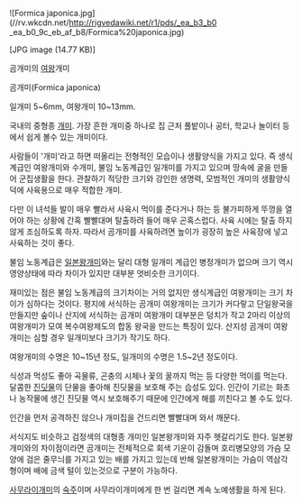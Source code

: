 ![Formica japonica.jpg](//rv.wkcdn.net/http://rigvedawiki.net/r1/pds/_ea_b3_b0
_ea_b0_9c_eb_af_b8/Formica%20japonica.jpg)

[JPG image (14.77 KB)]

곰개미의 [여왕](%EC%97%AC%EC%99%95.md)개미

  
곰개미(Formica japonica)

일개미 5~6mm, 여왕개미 10~13mm.

국내의 중형종 [개미](%EA%B0%9C%EB%AF%B8.md). 가장 흔한 개미중 하나로 집 근처 풀밭이나 공터, 학교나 놀이터
등에서 쉽게 볼수 있는 개미이다.

사람들이 '개미'라고 하면 떠올리는 전형적인 모습이나 생활양식을 가지고 있다. 즉 생식계급인 여왕개미와 수개미, 불임 노동계급인 일개미를
가지고 있으며 땅속에 굴을 만들어 군집생활을 한다. 관찰하기 적당한 크기와 강인한 생명력, 모범적인 개미의 생활양식 덕에 사육용으로 매우
적합한 개미.

다만 이 녀석들 발이 매우 빨라서 사육시 먹이를 준다거나 하는 등 불가피하게 뚜껑을 열어야 하는 상황에 간혹 빨빨대며 탈출하려 들어 매우
곤혹스럽다. 사육 시에는 탈출 하지 않게 조심하도록 하자. 따라서 곰개미를 사육하려면 높이가 굉장히 높은 사육장에 넣고 사육하는 것이 좋다.

불임 노동계급은 [일본왕개미](%EC%9D%BC%EB%B3%B8%EC%99%95%EA%B0%9C%EB%AF%B8.md)와는 달리 대형
일개미 계급인 병정개미가 없으며 크기 역시 영양상태에 따라 차이가 있지만 대부분 엇비슷한 크기이다.

재미있는 점은 불임 노동계급의 크기차이는 거의 없지만 생식계급인 여왕개미는 크기 차이가 심하다는 것이다. 평지에 서식하는 곰개미 여왕개미는
크기가 커다랗고 단일왕국을 만들지만 숲이나 산지에 서식하는 곰개미 여왕개미 대부분은 덩치가 작고 2마리 이상의 여왕개미가 모여 복수여왕제도의
합동 왕국을 만드는 특징이 있다. 산지성 곰개미 여왕개미는 심할 경우 일개미보다 크기가 작기도 하다.

여왕개미의 수명은 10~15년 정도, 일개미의 수명은 1.5~2년 정도이다.

식성과 먹성도 좋아 곡물류, 곤충의 시체나 꽃의 꿀까지 먹는 등 다양한 먹이를 먹는다. 달콤한
[진딧물](%EC%A7%84%EB%94%A7%EB%AC%BC.md)의 단물을 좋아해 진딧물을 보호해 주는 습성도 있다. 인간이 기르는
화초나 농작물에 생긴 진딧물 역시 보호해주기 때문에 인간에게 해를 끼친다고 볼 수도 있다.

인간을 먼저 공격하진 않으나 개미집을 건드리면 빨빨대며 와서 깨문다.

서식지도 비슷하고 검정색의 대형종 개미인 일본왕개미와 자주 헷갈리기도 한다. 일본왕개미와의 차이점이라면 곰개미는 전체적으로 회색 기운이
감돌며 호리병모양의 가슴 모양에 검은 줄무늬를 가지고 있는 배를 가지고 있는데 반해 일본왕개미는 가슴이 역삼각형이며 배에 금색 털이
있는것으로 구분이 가능하다.

[사무라이개미](%EC%82%AC%EB%AC%B4%EB%9D%BC%EC%9D%B4%EA%B0%9C%EB%AF%B8.md)의
[숙주](%EC%88%99%EC%A3%BC.md)이며 사무라이개미에게 한 번 걸리면 계속 노예생활을 하게 된다.

